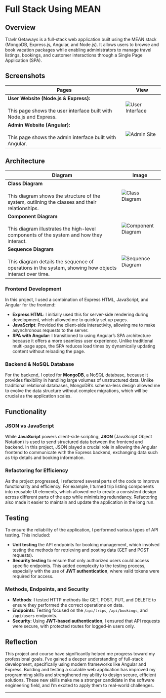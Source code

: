 # Full Stack Using MEAN

## Overview

Travlr Getaways is a full-stack web application built using the MEAN stack (MongoDB, Express.js, Angular, and Node.js). It allows users to browse and book vacation packages while enabling administrators to manage travel listings, bookings, and customer interactions through a Single Page Application (SPA).


## Screenshots

| Pages | View |
|--------------------------|------------|
| **User Website (Node.js & Express):** <br /><br /> This page shows the user interface built with Node.js and Express. | ![User Interface](https://github.com/user-attachments/assets/04d48650-078a-4b55-94fe-2fd3d5c1477b) |
| **Admin Website (Angular):** <br /><br /> This page shows the admin interface built with Angular. | ![Admin Site](https://github.com/user-attachments/assets/5a0a2366-4f26-4a04-98d5-95107169ff57) |



## Architecture

| **Diagram**                                                                 | **Image**                                                                                                                                           |
|-----------------------------------------------------------------------------|-----------------------------------------------------------------------------------------------------------------------------------------------------|
| **Class Diagram** <br /> <br /> This diagram shows the structure of the system, outlining the classes and their relationships.                      | ![Class Diagram](https://github.com/user-attachments/assets/c5abbd3a-a98d-4621-a8a8-252987e96468)                                                   |
| **Component Diagram** <br /> <br /> This diagram illustrates the high-level components of the system and how they interact.                         | ![Component Diagram](https://github.com/user-attachments/assets/ec8553cf-52d4-43d0-a5bc-93f8f1531988)                                                |
| **Sequence Diagram** <br /> <br /> This diagram details the sequence of operations in the system, showing how objects interact over time.            | ![Sequence Diagram](https://github.com/user-attachments/assets/04be5009-956e-44e9-a850-5217f9e6399c)                                                 |


### Frontend Development

In this project, I used a combination of Express HTML, JavaScript, and Angular for the frontend:
- **Express HTML**: I initially used this for server-side rendering during development, which allowed me to quickly set up pages.
- **JavaScript**: Provided the client-side interactivity, allowing me to make asynchronous requests to the server.
- **SPA with Angular**: I transitioned to using Angular’s SPA architecture because it offers a more seamless user experience. Unlike traditional multi-page apps, the SPA reduces load times by dynamically updating content without reloading the page.

### Backend & NoSQL Database

For the backend, I opted for **MongoDB**, a NoSQL database, because it provides flexibility in handling large volumes of unstructured data. Unlike traditional relational databases, MongoDB’s schema-less design allowed me to evolve the data structure without complex migrations, which will be crucial as the application scales.

## Functionality

### JSON vs JavaScript

While **JavaScript** powers client-side scripting, **JSON** (JavaScript Object Notation) is used to send structured data between the frontend and backend. In this project, JSON played a crucial role in allowing the Angular frontend to communicate with the Express backend, exchanging data such as trip details and booking information.

### Refactoring for Efficiency

As the project progressed, I refactored several parts of the code to improve functionality and efficiency. For example, I turned trip listing components into reusable UI elements, which allowed me to create a consistent design across different parts of the app while minimizing redundancy. Refactoring also made it easier to maintain and update the application in the long run.

## Testing

To ensure the reliability of the application, I performed various types of API testing. This included:
- **Unit testing** the API endpoints for booking management, which involved testing the methods for retrieving and posting data (GET and POST requests).
- **Security testing** to ensure that only authorized users could access specific endpoints. This added complexity to the testing process, especially with the use of **JWT authentication**, where valid tokens were required for access.

### Methods, Endpoints, and Security

- **Methods**: I tested HTTP methods like GET, POST, PUT, and DELETE to ensure they performed the correct operations on data.
- **Endpoints**: Testing focused on the `/api/trips`, `/api/bookings`, and `/api/users` endpoints.
- **Security**: Using **JWT-based authentication**, I ensured that API requests were secure, with protected routes for logged-in users only.

## Reflection

This project and course have significantly helped me progress toward my professional goals. I’ve gained a deeper understanding of full-stack development, specifically using modern frameworks like Angular and Express. Building and testing a scalable web application has improved my programming skills and strengthened my ability to design secure, efficient solutions. These new skills make me a stronger candidate in the software engineering field, and I’m excited to apply them to real-world challenges.

---
